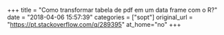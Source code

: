 +++
title = "Como transformar tabela de pdf em um data frame com o R?"
date = "2018-04-06 15:57:39"
categories = ["sopt"]
original_url = "https://pt.stackoverflow.com/q/289395"
at_home="no"
+++

